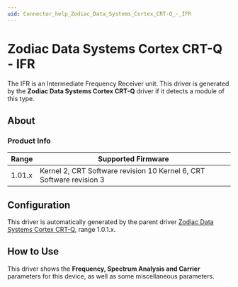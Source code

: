 ```yaml
---
uid: Connector_help_Zodiac_Data_Systems_Cortex_CRT-Q_-_IFR
---
```


# Zodiac Data Systems Cortex CRT-Q - IFR

The IFR is an Intermediate Frequency Receiver unit. This driver is generated by the **Zodiac Data Systems Cortex CRT-Q** driver if it detects a module of this type.

## About

### Product Info

| **Range** | **Supported Firmware**                                               |
|-----------|----------------------------------------------------------------------|
| 1.01.x    | Kernel 2, CRT Software revision 10 Kernel 6, CRT Software revision 3 |

## Configuration

This driver is automatically generated by the parent driver [Zodiac Data Systems Cortex CRT-Q,](xref:Connector_help_Zodiac_Data_Systems_Cortex_CRT-Q) range 1.0.1.x.

## How to Use

This driver shows the **Frequency, Spectrum Analysis and Carrier** parameters for this device, as well as some miscellaneous parameters.
